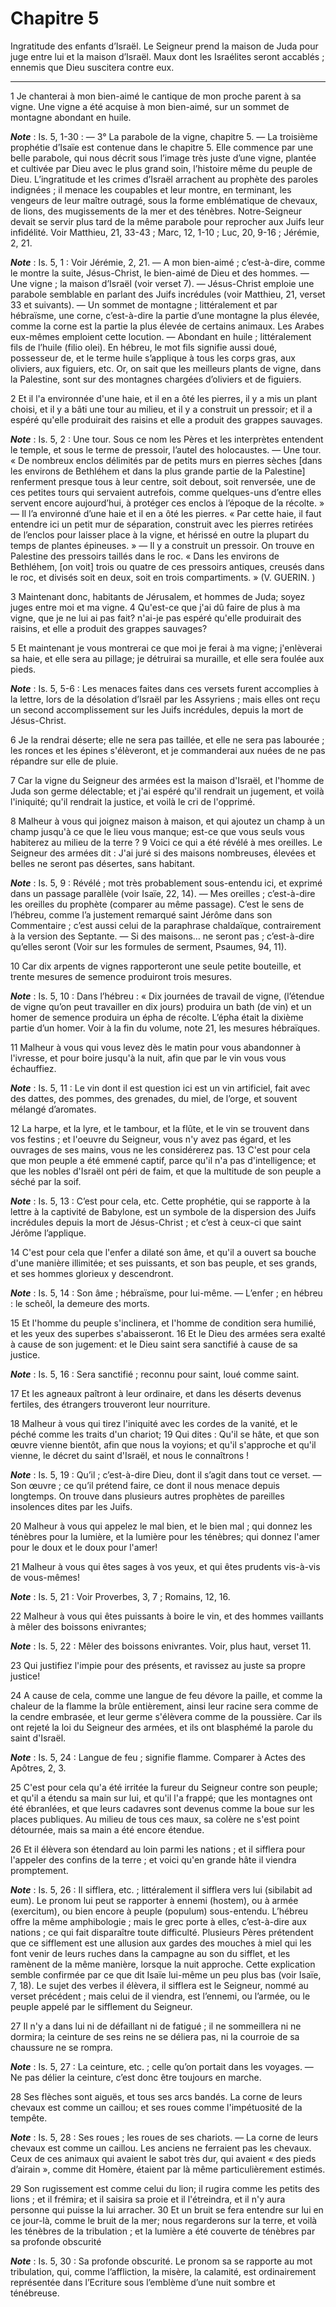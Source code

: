 # Chapitre 5

Ingratitude des enfants d’Israël.
Le Seigneur prend la maison de Juda pour juge entre lui et la maison d’Israël.
Maux dont les Israélites seront accablés ; ennemis que Dieu suscitera contre eux.

***

1 Je chanterai à mon bien-aimé le cantique de mon proche parent à sa vigne. Une vigne a été acquise à mon bien-aimé, sur un sommet de montagne abondant en huile.

***Note*** :  Is. 5, 1-30 : ― 3° La parabole de la vigne, chapitre 5. ― La troisième prophétie d’Isaïe est contenue dans le chapitre 5. Elle commence par une belle parabole, qui nous décrit sous l’image très juste d’une vigne, plantée et cultivée par Dieu avec le plus grand soin, l’histoire même du peuple de Dieu. L’ingratitude et les crimes d’Israël arrachent au prophète des paroles indignées ; il menace les coupables et leur montre, en terminant, les vengeurs de leur maître outragé, sous la forme emblématique de chevaux, de lions, des mugissements de la mer et des ténèbres. Notre-Seigneur devait se servir plus tard de la même parabole pour reprocher aux Juifs leur infidélité. Voir Matthieu, 21, 33-43 ; Marc, 12, 1-10 ; Luc, 20, 9-16 ; Jérémie, 2, 21.

***Note*** :  Is. 5, 1 : Voir Jérémie, 2, 21. ― A mon bien-aimé ; c’est-à-dire, comme le montre la suite, Jésus-Christ, le bien-aimé de Dieu et des hommes. ― Une vigne ; la maison d’Israël (voir verset 7). ― Jésus-Christ emploie une parabole semblable en parlant des Juifs incrédules (voir Matthieu, 21, verset 33 et suivants). ― Un sommet de montagne ; littéralement et par hébraïsme, une corne, c’est-à-dire la partie d’une montagne la plus élevée, comme la corne est la partie la plus élevée de certains animaux. Les Arabes eux-mêmes emploient cette locution. ― Abondant en huile ; littéralement fils de l’huile (filio olei). En hébreu, le mot fils signifie aussi doué, possesseur de, et le terme huile s’applique à tous les corps gras, aux oliviers, aux figuiers, etc. Or, on sait que les meilleurs plants de vigne, dans la Palestine, sont sur des montagnes chargées d’oliviers et de figuiers.


2 Et il l'a environnée d'une haie, et il en a ôté les pierres, il y a mis un plant choisi, et il y a bâti une tour au milieu, et il y a construit un pressoir; et il a espéré qu'elle produirait des raisins et elle a produit des grappes sauvages.

***Note*** :  Is. 5, 2 : Une tour. Sous ce nom les Pères et les interprètes entendent le temple, et sous le terme de pressoir, l’autel des holocaustes. ― Une tour. « De nombreux enclos délimités par de petits murs en pierres sèches [dans les environs de Bethléhem et dans la plus grande partie de la Palestine] renferment presque tous à leur centre, soit debout, soit renversée, une de ces petites tours qui servaient autrefois, comme quelques-uns d’entre elles servent encore aujourd’hui, à protéger ces enclos à l’époque de la récolte. » ― Il l’a environné d’une haie et il en a ôté les pierres. « Par cette haie, il faut entendre ici un petit mur de séparation, construit avec les pierres retirées de l’enclos pour laisser place à la vigne, et hérissé en outre la plupart du temps de plantes épineuses. » ― Il y a construit un pressoir. On trouve en Palestine des pressoirs taillés dans le roc. « Dans les environs de Bethléhem, [on voit] trois ou quatre de ces pressoirs antiques, creusés dans le roc, et divisés soit en deux,
soit en trois compartiments. » (V. GUERIN. )


3 Maintenant donc, habitants de Jérusalem, et hommes de Juda; soyez juges entre moi et ma vigne. 4 Qu'est-ce que j'ai dû faire de plus à ma vigne, que je ne lui ai pas fait? n'ai-je pas espéré qu'elle produirait des raisins, et elle a produit des grappes sauvages?


5 Et maintenant je vous montrerai ce que moi je ferai à ma vigne; j'enlèverai sa haie, et elle sera au pillage; je détruirai sa muraille, et elle sera foulée aux pieds.

***Note*** :  Is. 5, 5-6 : Les menaces faites dans ces versets furent accomplies à la lettre, lors de la désolation d’Israël par les Assyriens ; mais elles ont reçu un second accomplissement sur les Juifs incrédules, depuis la mort de Jésus-Christ.

6 Je la rendrai déserte; elle ne sera pas taillée, et elle ne sera pas labourée ; les ronces et les épines s'élèveront, et je commanderai aux nuées de ne pas répandre sur elle de pluie.


7 Car la vigne du Seigneur des armées est la maison d'Israël, et l'homme de Juda son germe délectable; et j'ai espéré qu'il rendrait un jugement, et voilà l'iniquité; qu'il rendrait la justice, et voilà le cri de l'opprimé.


8 Malheur à vous qui joignez maison à maison, et qui ajoutez un champ à un champ jusqu'à ce que le lieu vous manque; est-ce que vous seuls vous habiterez au milieu de la terre ? 9 Voici ce qui a été révélé à mes oreilles. Le Seigneur des armées dit : J'ai juré si des maisons nombreuses, élevées et belles ne seront pas désertes, sans habitant.

***Note*** :  Is. 5, 9 : Révélé ; mot très probablement sous-entendu ici, et exprimé dans un passage parallèle (voir Isaïe, 22, 14). ― Mes oreilles ; c’est-à-dire les oreilles du prophète (comparer au même passage). C’est le sens de l’hébreu, comme l’a justement remarqué saint Jérôme dans son Commentaire ; c’est aussi celui de la paraphrase chaldaïque, contrairement à la version des Septante. ― Si des maisons… ne seront pas ; c’est-à-dire qu’elles seront (Voir sur les formules de serment, Psaumes, 94, 11).

10 Car dix arpents de vignes rapporteront une seule petite bouteille, et trente mesures de semence produiront trois mesures.

***Note*** :  Is. 5, 10 : Dans l’hébreu : « Dix journées de travail de vigne, (l’étendue de vigne qu’on peut travailler en dix jours) produira un bath (de vin) et un homer de semence produira un épha de récolte. L’épha était la dixième partie d’un homer. Voir à la fin du volume, note 21, les mesures hébraïques.


11 Malheur à vous qui vous levez dès le matin pour vous abandonner à l'ivresse, et pour boire jusqu'à la nuit, afin que par le vin vous vous échauffiez.

***Note*** :  Is. 5, 11 : Le vin dont il est question ici est un vin artificiel, fait avec des dattes, des pommes, des grenades, du miel, de l’orge, et souvent mélangé d’aromates.

12 La harpe, et la lyre, et le tambour, et la flûte, et le vin se trouvent dans vos festins ; et l'oeuvre du Seigneur, vous n'y avez pas égard, et les ouvrages de ses mains, vous ne les considérerez pas. 13 C'est pour cela que mon peuple a été emmené captif, parce qu'il n'a pas d'intelligence; et que les nobles d'Israël ont péri de faim, et que la multitude de son peuple a séché par la soif.

***Note*** :  Is. 5, 13 : C’est pour cela, etc. Cette prophétie, qui se rapporte à la lettre à la captivité de Babylone, est un symbole de la dispersion des Juifs incrédules depuis la mort de Jésus-Christ ; et c’est à ceux-ci que saint Jérôme l’applique.

14 C'est pour cela que l'enfer a dilaté son âme, et qu'il a ouvert sa bouche d'une manière illimitée; et ses puissants, et son bas peuple, et ses grands, et ses hommes glorieux y descendront.

***Note*** :  Is. 5, 14 : Son âme ; hébraïsme, pour lui-même. ― L’enfer ; en hébreu : le scheôl, la demeure des morts.


15 Et l'homme du peuple s'inclinera, et l'homme de condition sera humilié, et les yeux des superbes s'abaisseront. 16 Et le Dieu des armées sera exalté à cause de son jugement: et le Dieu saint sera sanctifié à cause de sa justice.

***Note*** :  Is. 5, 16 : Sera sanctifié ; reconnu pour saint, loué comme saint.

17 Et les agneaux paîtront à leur ordinaire, et dans les déserts devenus fertiles, des étrangers trouveront leur nourriture.


18 Malheur à vous qui tirez l'iniquité avec les cordes de la vanité, et le péché comme les traits d'un chariot; 19 Qui dites : Qu'il se hâte, et que son œuvre vienne bientôt, afin que nous la voyions; et qu'il s'approche et qu'il vienne, le décret du saint d'Israël, et nous le connaîtrons !

***Note*** :  Is. 5, 19 : Qu’il ; c’est-à-dire Dieu, dont il s’agit dans tout ce verset. ― Son œuvre ; ce qu’il prétend faire, ce dont il nous menace depuis longtemps. On trouve dans plusieurs autres prophètes de pareilles insolences dites par les Juifs.


20 Malheur à vous qui appelez le mal bien, et le bien mal ; qui donnez les ténèbres pour la lumière, et la lumière pour les ténèbres; qui donnez l'amer pour le doux et le doux pour l'amer!


21 Malheur à vous qui êtes sages à vos yeux, et qui êtes prudents vis-à-vis de vous-mêmes!

***Note*** :  Is. 5, 21 : Voir Proverbes, 3, 7 ; Romains, 12, 16.

22 Malheur à vous qui êtes puissants à boire le vin, et des hommes vaillants à mêler des boissons enivrantes;

***Note*** :  Is. 5, 22 : Mêler des boissons enivrantes. Voir, plus haut, verset 11.

23 Qui justifiez l'impie pour des présents, et ravissez au juste sa propre justice!


24 A cause de cela, comme une langue de feu dévore la paille, et comme la chaleur de la flamme la brûle entièrement, ainsi leur racine sera comme de la cendre embrasée, et leur germe s'élèvera comme de la poussière. Car ils ont rejeté la loi du Seigneur des armées, et ils ont blasphémé la parole du saint d'Israël.

***Note*** :  Is. 5, 24 : Langue de feu ; signifie flamme. Comparer à Actes des Apôtres, 2, 3.

25 C'est pour cela qu'a été irritée la fureur du Seigneur contre son peuple; et qu'il a étendu sa main sur lui, et qu'il l'a frappé; que les montagnes ont été ébranlées, et que leurs cadavres sont devenus comme la boue sur les places publiques. Au milieu de tous ces maux, sa colère ne s'est point détournée, mais sa main a été encore étendue.


26 Et il élèvera son étendard au loin parmi les nations ; et il sifflera pour l'appeler des confins de la terre ; et voici qu'en grande hâte il viendra promptement.

***Note*** :  Is. 5, 26 : Il sifflera, etc. ; littéralement il sifflera vers lui (sibilabit ad eum). Le pronom lui peut se rapporter à ennemi (hostem), ou à armée (exercitum), ou bien encore à peuple (populum) sous-entendu. L’hébreu offre la même amphibologie ; mais le grec porte à elles, c’est-à-dire aux nations ; ce qui fait disparaître toute difficulté. Plusieurs Pères prétendent que ce sifflement est une allusion aux gardes des mouches à miel qui les font venir de leurs ruches dans la campagne au son du sifflet, et les ramènent de la même manière, lorsque la nuit approche. Cette explication semble confirmée par ce que dit Isaïe lui-même un peu plus bas (voir Isaïe, 7, 18). Le sujet des verbes il élèvera, il sifflera est le Seigneur, nommé au verset précédent ; mais celui de il viendra, est l’ennemi, ou l’armée, ou le peuple appelé par le sifflement du Seigneur.

27 Il n'y a dans lui ni de défaillant ni de fatigué ; il ne sommeillera ni ne dormira; la ceinture de ses reins ne se déliera pas, ni la courroie de sa chaussure ne se rompra.

***Note*** :  Is. 5, 27 : La ceinture, etc. ; celle qu’on portait dans les voyages. ― Ne pas délier la ceinture, c’est donc être toujours en marche.

28 Ses flèches sont aiguës, et tous ses arcs bandés. La corne de leurs chevaux est comme un caillou; et ses roues comme l'impétuosité de la tempête.

***Note*** :  Is. 5, 28 : Ses roues ; les roues de ses chariots. ― La corne de leurs chevaux est comme un caillou. Les anciens ne ferraient pas les chevaux. Ceux de ces animaux qui avaient le sabot très dur, qui avaient « des pieds d’airain », comme dit Homère, étaient par là même particulièrement estimés.

29 Son rugissement est comme celui du lion; il rugira comme les petits des lions ; et il frémira; et il saisira sa proie et il l'étreindra, et il n'y aura personne qui puisse la lui arracher. 30 Et un bruit se fera entendre sur lui en ce jour-là, comme le bruit de la mer; nous regarderons sur la terre, et voilà les ténèbres de la tribulation ; et la lumière a été couverte de ténèbres par sa profonde obscurité

***Note*** :  Is. 5, 30 : Sa profonde obscurité. Le pronom sa se rapporte au mot tribulation, qui, comme l’affliction, la misère, la calamité, est ordinairement représentée dans l’Ecriture sous l’emblème d’une nuit sombre et ténébreuse.

